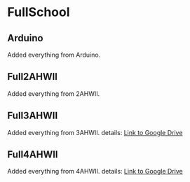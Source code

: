 # FullSchool
## Arduino
Added everything from Arduino.

## Full2AHWII
Added everything from 2AHWII.

## Full3AHWII
Added everything from 3AHWII.
details: [Link to Google Drive](https://drive.google.com/drive/folders/1334384vnG4Xr3kTuPQpM8kCFZ65AHw0s?usp=sharing)

## Full4AHWII
Added everything from 4AHWII.
details: [Link to Google Drive](https://drive.google.com/drive/folders/1gqV7DSluQdUWVxoWDsdhU1LUzSlBO7gV?usp=sharing)
